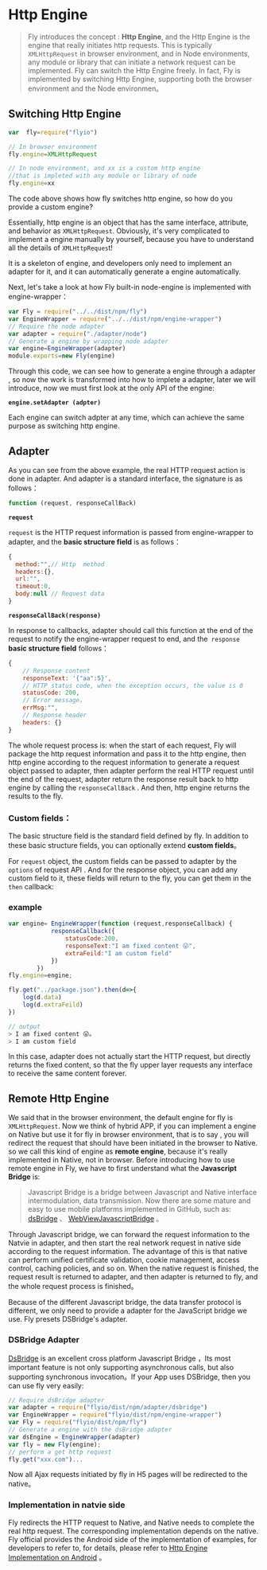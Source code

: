 # Http Engine

> Fly introduces the concept : **Http Engine**, and the Http Engine is the engine that really initiates http requests. This is typically `XMLHttpRequest` in browser environment, and in Node environments, any module or library that can initiate a network request can be implemented. Fly can switch the Http Engine freely. In fact, Fly is implemented by switching Http Engine, supporting both the browser environment and the Node environmen。

## Switching Http Engine

```javascript
var  fly=require("flyio")

// In browser environment
fly.engine=XMLHttpRequest

// In node environment, and xx is a custom http engine 
//that is impleted with any module or library of node
fly.engine=xx  
```

The code above shows how fly switches  http engine, so how do you provide a custom engine?

Essentially,  http engine is an object that has the same interface, attribute, and behavior as `XMLHttpRequest`. Obviously, it's very complicated to implement a engine manually by yourself, because you have to understand all the details of `XMLHttpReques`t!

It is a skeleton of engine, and developers only need to implement an adapter for it, and it can automatically generate a engine automatically.

Next, let's take a look at how Fly built-in node-engine is implemented with engine-wrapper：

```javascript
var Fly = require("../../dist/npm/fly")
var EngineWrapper = require("../../dist/npm/engine-wrapper")
// Require the node adapter
var adapter = require("./adapter/node")
// Generate a engine by wrapping node adapter
var engine=EngineWrapper(adapter)
module.exports=new Fly(engine)
```

Through this code, we can see   how to generate a engine through a adapter , so now the work is transformed into how to implete a adapter, later we will introduce, now we must first look at the only API of  the engine:

**`engine.setAdapter (adpter)`**

Each engine can switch adpter at any time, which can achieve the same purpose as switching http engine.

## Adapter

As you can see from the above example, the real HTTP request action is done in adapter. And adapter is a standard interface, the signature is as follows：

```javascript
function (request, responseCallBack)
```

**`request`**

`request` is the HTTP request information is passed from engine-wrapper to adapter, and the **basic structure field** is as follows：

```javascript
{
  method:"",// Http  method
  headers:{},
  url:"",
  timeout:0,
  body:null // Request data
}
```

**`responseCallBack(response)`**

In response to callbacks, adapter should call this function at the end of the request to notify the engine-wrapper request to end, and the` response` **basic structure field** follows：

```javascript
{
    // Response content
    responseText: '{"aa":5}',
    // HTTP status code, when the exception occurs, the value is 0  
    statusCode: 200,
    // Error message，  
    errMsg:"", 
    // Response header  
    headers: {}
}
```

The whole request process is: when the start of each request, Fly will package the http request information and pass it to the http engine, then http engine according to the request information to generate a request object passed to adapter, then adapter perform the real HTTP request until the end of the request, adapter  return the response result back to http engine by calling the `responseCallBack` .  And then, http engine returns the results to the fly.

### **Custom fields**：

The basic structure field is the standard field defined by fly. In addition to these basic structure fields, you can optionally extend **custom fields**。

For `request` object, the custom fields can be passed to adapter by the   `options` of request API . And for the response object,  you can add any custom field to it,  these fields will return to the fly,  you can get them in the `then` callback:

### example

```javascript
var engine= EngineWrapper(function (request,responseCallback) {
            responseCallback({
                statusCode:200,
                responseText:"I am fixed content 😜",
                extraFeild:"I am custom field"
            })
        })
fly.engine=engine;

fly.get("../package.json").then(d=>{
    log(d.data)
    log(d.extraFeild)
})

// output
> I am fixed content 😜。
> I am custom field
```

In this case, adapter does not actually start the HTTP request, but directly returns the fixed content, so that the fly upper layer requests any interface to receive the same content forever.

## Remote Http Engine

We said that in the browser environment, the default engine for fly is `XMLHttpRequest`. Now we think of hybrid APP,  if you can implement a engine on Native but use it for fly in browser environment, that is to say , you will redirect the request that should have been initiated in the browser to Native. so we call this kind of engine as  **remote engine**,  because it's really implemented in Native, not in browser. Before introducing how to use remote engine in Fly, we have to first understand what the **Javascript Bridge** is:

> Javascript Bridge is a bridge between Javascript and Native interface intermodulation, data transmission. Now there are some mature and easy to use mobile platforms implemented in GitHub, such as: [dsBridge](https://github.com/wendux/DSBridge-Android) 、 [WebViewJavascriptBridge](https://github.com/marcuswestin/WebViewJavascriptBridge) 。

Through Javascript bridge, we can forward the request information to the Natvie in adapter, and then start the real network request in  native side according to the request information. The advantage of this is that native can perform unified certificate validation, cookie management, access control, caching policies, and so on. When the native request is finished, the request result is returned to adapter, and then adapter is returned to fly, and the whole request process is finished。

Because of the different Javascript bridge, the data transfer protocol is different, we only need to provide a adapter for the JavaScript bridge we use. Fly presets DSBridge's adapter.

### DSBridge Adapter

[DsBridge](https://github.com/wendux/DSBridge-Android) is an excellent cross platform Javascript Bridge ，Its most important feature is not only supporting asynchronous calls, but also supporting synchronous invocation。If your App uses DSBridge, then you can use fly very easily:

```javascript
// Require dsBridge adapter
var adapter = require("flyio/dist/npm/adapter/dsbridge")
var EngineWrapper = require("flyio/dist/npm/engine-wrapper")
var Fly = require("flyio/dist/npm/fly")
// Generate a engine with the dsBridge adapter
var dsEngine = EngineWrapper(adapter)
var fly = new Fly(engine);
// perform a get http request
fly.get("xxx.com")...
```

Now all Ajax requests initiated by fly in H5 pages will be redirected to the native。

### Implementation in natvie side

Fly redirects the HTTP request to Native, and Native needs to complete the real http request. The corresponding implementation depends on the native. Fly official provides the Android side of the implementation of examples, for developers to refer to, for details, please refer to [ Http Engine Implementation on Android](#/doc/flyio-en/native) 。


